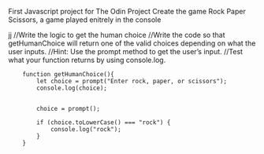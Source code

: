 First Javascript project for The Odin Project
Create the game Rock Paper Scissors, a game played enitrely in the console

jj        //Write the logic to get the human choice
            //Write the code so that getHumanChoice will return one of the valid choices depending on what the user inputs.
            //Hint: Use the prompt method to get the user’s input.
            //Test what your function returns by using console.log.

        function getHumanChoice(){
            let choice = prompt("Enter rock, paper, or scissors");
            console.log(choice);


            choice = prompt();
            
            if (choice.toLowerCase() === "rock") {
                console.log("rock");
            }
        }